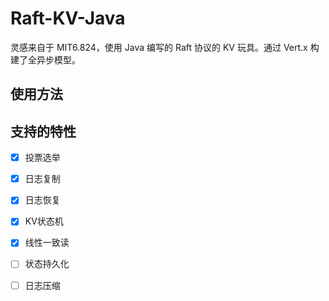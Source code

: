 # Raft-KV-Java

灵感来自于 MIT6.824，使用 Java 编写的 Raft 协议的 KV 玩具。通过 Vert.x 构建了全异步模型。

## 使用方法



## 支持的特性

- [x] 投票选举
- [x] 日志复制
- [x] 日志恢复
- [x] KV状态机
- [x] 线性一致读
- [ ] 状态持久化
- [ ] 日志压缩

